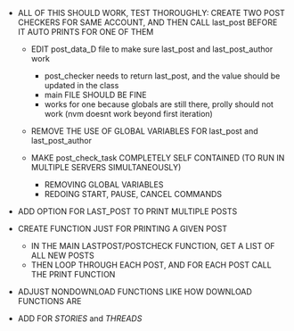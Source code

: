 

- ALL OF THIS SHOULD WORK, TEST THOROUGHLY: CREATE TWO POST CHECKERS FOR SAME ACCOUNT, AND THEN CALL last_post BEFORE IT AUTO PRINTS FOR ONE OF THEM
  - EDIT post_data_D file to make sure last_post and last_post_author work
    - post_checker needs to return last_post, and the value should be updated in the class
    - main FILE SHOULD BE FINE
    - works for one because globals are still there, prolly should not work (nvm doesnt work beyond first iteration)

  - REMOVE THE USE OF GLOBAL VARIABLES FOR last_post and last_post_author 

  - MAKE post_check_task COMPLETELY SELF CONTAINED (TO RUN IN MULTIPLE SERVERS SIMULTANEOUSLY)
    - REMOVING GLOBAL VARIABLES
    - REDOING START, PAUSE, CANCEL COMMANDS

- ADD OPTION FOR LAST_POST TO PRINT MULTIPLE POSTS

- CREATE FUNCTION JUST FOR PRINTING A GIVEN POST
  - IN THE MAIN LASTPOST/POSTCHECK FUNCTION, GET A LIST OF ALL NEW POSTS
  - THEN LOOP THROUGH EACH POST, AND FOR EACH POST CALL THE PRINT FUNCTION

- ADJUST NONDOWNLOAD FUNCTIONS LIKE HOW DOWNLOAD FUNCTIONS ARE

- ADD FOR *STORIES* and *THREADS*
